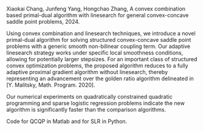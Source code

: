 Xiaokai Chang, Junfeng Yang, Hongchao Zhang, A convex combination based primal-dual algorithm with linesearch for general convex-concave saddle point problems, 2024.

Using convex combination and linesearch techniques, we introduce a novel primal-dual algorithm for solving structured convex-concave saddle point problems with a generic smooth non-bilinear coupling term. Our adaptive linesearch strategy works under specific local smoothness conditions, allowing for potentially larger stepsizes. For an important class of structured convex optimization problems, the proposed algorithm reduces to a fully adaptive proximal gradient algorithm without linesearch, thereby representing an advancement over the golden ratio algorithm delineated in [Y. Malitsky, Math. Program. 2020].

Our numerical experiments on quadratically constrained quadratic programming and sparse logistic regression problems indicate the new algorithm is significantly faster than the comparison algorithms.

Code for QCQP  in Matlab and for SLR in Python.
